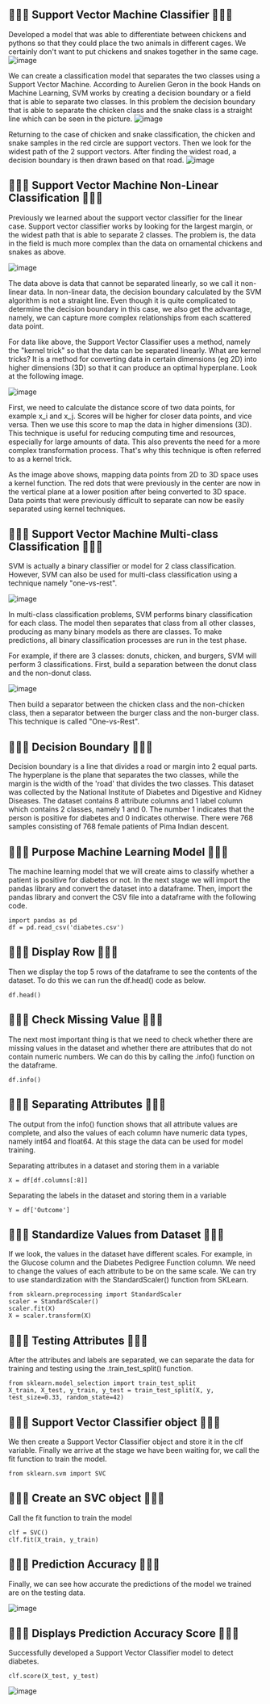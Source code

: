 ## 🌷🌼🌻 Support Vector Machine Classifier 🌻🌼🌷
Developed a model that was able to differentiate between chickens and pythons so that they could place the two animals in different cages. We certainly don't want to put chickens and snakes together in the same cage.
![image](https://github.com/diantyapitaloka/Support-Vector-Machine-Classifier/assets/147487436/efc67d17-ee6f-4a60-add8-b80e5b6566fe)

We can create a classification model that separates the two classes using a Support Vector Machine. According to Aurelien Geron in the book Hands on Machine Learning, SVM works by creating a decision boundary or a field that is able to separate two classes. In this problem the decision boundary that is able to separate the chicken class and the snake class is a straight line which can be seen in the picture.
![image](https://github.com/diantyapitaloka/Support-Vector-Machine-Classifier/assets/147487436/209c764a-2384-43d5-b079-1037baf2d19b)

Returning to the case of chicken and snake classification, the chicken and snake samples in the red circle are support vectors. Then we look for the widest path of the 2 support vectors. After finding the widest road, a decision boundary is then drawn based on that road.
![image](https://github.com/diantyapitaloka/Support-Vector-Machine-Classifier/assets/147487436/6ce86813-dc12-48bc-9527-fc557edbf5e6)

## 🌷🌼🌻 Support Vector Machine Non-Linear Classification 🌻🌼🌷
Previously we learned about the support vector classifier for the linear case. Support vector classifier works by looking for the largest margin, or the widest path that is able to separate 2 classes. The problem is, the data in the field is much more complex than the data on ornamental chickens and snakes as above.

![image](https://github.com/diantyapitaloka/Support-Vector-Machine-Classifier/assets/147487436/5745dee1-39fd-4695-aee7-4a75121540c9)

The data above is data that cannot be separated linearly, so we call it non-linear data. In non-linear data, the decision boundary calculated by the SVM algorithm is not a straight line. Even though it is quite complicated to determine the decision boundary in this case, we also get the advantage, namely, we can capture more complex relationships from each scattered data point.

For data like above, the Support Vector Classifier uses a method, namely the "kernel trick" so that the data can be separated linearly. What are kernel tricks? It is a method for converting data in certain dimensions (eg 2D) into higher dimensions (3D) so that it can produce an optimal hyperplane. Look at the following image.

![image](https://github.com/diantyapitaloka/Support-Vector-Machine-Classifier/assets/147487436/f109e43b-6a06-4c6c-b0d7-7d088799b2eb)

First, we need to calculate the distance score of two data points, for example x_i and x_j. Scores will be higher for closer data points, and vice versa. Then we use this score to map the data in higher dimensions (3D). This technique is useful for reducing computing time and resources, especially for large amounts of data. This also prevents the need for a more complex transformation process. That's why this technique is often referred to as a kernel trick.

As the image above shows, mapping data points from 2D to 3D space uses a kernel function. The red dots that were previously in the center are now in the vertical plane at a lower position after being converted to 3D space. Data points that were previously difficult to separate can now be easily separated using kernel techniques.


## 🌷🌼🌻 Support Vector Machine Multi-class Classification 🌻🌼🌷
SVM is actually a binary classifier or model for 2 class classification. However, SVM can also be used for multi-class classification using a technique namely "one-vs-rest".

![image](https://github.com/diantyapitaloka/Support-Vector-Machine-Classifier/assets/147487436/2d88757b-fe83-4b89-8afc-a4ddada9c7e7)

In multi-class classification problems, SVM performs binary classification for each class. The model then separates that class from all other classes, producing as many binary models as there are classes. To make predictions, all binary classification processes are run in the test phase.

For example, if there are 3 classes: donuts, chicken, and burgers, SVM will perform 3 classifications. First, build a separation between the donut class and the non-donut class.

![image](https://github.com/diantyapitaloka/Support-Vector-Machine-Classifier/assets/147487436/1fd81dec-9102-45f0-9db7-7e8420cd133e)

Then build a separator between the chicken class and the non-chicken class, then a separator between the burger class and the non-burger class. This technique is called "One-vs-Rest".

## 🌷🌼🌻 Decision Boundary 🌻🌼🌷
Decision boundary is a line that divides a road or margin into 2 equal parts. The hyperplane is the plane that separates the two classes, while the margin is the width of the 'road' that divides the two classes. This dataset was collected by the National Institute of Diabetes and Digestive and Kidney Diseases. The dataset contains 8 attribute columns and 1 label column which contains 2 classes, namely 1 and 0. The number 1 indicates that the person is positive for diabetes and 0 indicates otherwise. There were 768 samples consisting of 768 female patients of Pima Indian descent.

## 🌷🌼🌻 Purpose Machine Learning Model 🌻🌼🌷
The machine learning model that we will create aims to classify whether a patient is positive for diabetes or not. In the next stage we will import the pandas library and convert the dataset into a dataframe. Then, import the pandas library and convert the CSV file into a dataframe with the following code.
```
import pandas as pd
df = pd.read_csv('diabetes.csv')
```

## 🌷🌼🌻 Display Row 🌻🌼🌷
Then we display the top 5 rows of the dataframe to see the contents of the dataset. To do this we can run the df.head() code as below.
```
df.head()
```

## 🌷🌼🌻 Check Missing Value 🌻🌼🌷
The next most important thing is that we need to check whether there are missing values in the dataset and whether there are attributes that do not contain numeric numbers. We can do this by calling the .info() function on the dataframe.
```
df.info()
```

## 🌷🌼🌻 Separating Attributes 🌻🌼🌷
The output from the info() function shows that all attribute values are complete, and also the values of each column have numeric data types, namely int64 and float64. At this stage the data can be used for model training.

Separating attributes in a dataset and storing them in a variable
```
X = df[df.columns[:8]]
```
 
Separating the labels in the dataset and storing them in a variable
```
Y = df['Outcome']
```

## 🌷🌼🌻 Standardize Values from Dataset 🌻🌼🌷
If we look, the values in the dataset have different scales. For example, in the Glucose column and the Diabetes Pedigree Function column. We need to change the values of each attribute to be on the same scale. We can try to use standardization with the StandardScaler() function from SKLearn.
```
from sklearn.preprocessing import StandardScaler
scaler = StandardScaler()
scaler.fit(X)
X = scaler.transform(X)
```

## 🌷🌼🌻 Testing Attributes 🌻🌼🌷
After the attributes and labels are separated, we can separate the data for training and testing using the .train_test_split() function.
```
from sklearn.model_selection import train_test_split
X_train, X_test, y_train, y_test = train_test_split(X, y, test_size=0.33, random_state=42)
```

## 🌷🌼🌻 Support Vector Classifier object 🌻🌼🌷
We then create a Support Vector Classifier object and store it in the clf variable. Finally we arrive at the stage we have been waiting for, we call the fit function to train the model.
```
from sklearn.svm import SVC
```
 
## 🌷🌼🌻 Create an SVC object 🌻🌼🌷
Call the fit function to train the model
```
clf = SVC()
clf.fit(X_train, y_train)
```

## 🌷🌼🌻 Prediction Accuracy 🌻🌼🌷
Finally, we can see how accurate the predictions of the model we trained are on the testing data.

![image](https://github.com/diantyapitaloka/Support-Vector-Machine-Classifier/assets/147487436/faa34831-a093-4e7a-a512-6ca6525ff903)

## 🌷🌼🌻 Displays Prediction Accuracy Score 🌻🌼🌷
Successfully developed a Support Vector Classifier model to detect diabetes.
```
clf.score(X_test, y_test)
```

![image](https://github.com/diantyapitaloka/Support-Vector-Machine-Classifier/assets/147487436/a230278b-fcbc-431f-b98b-1d0bc2758e20)




